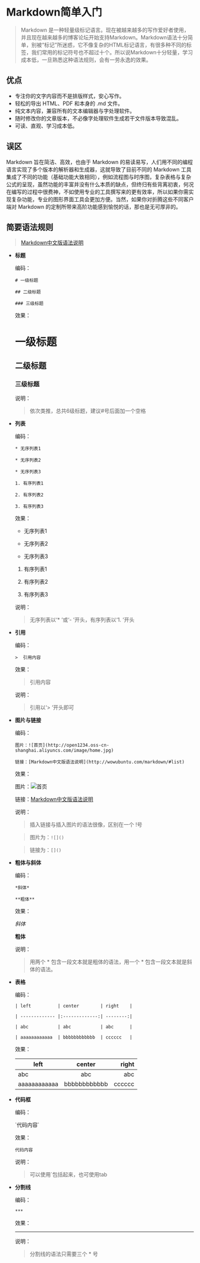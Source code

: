# Markdown简单入门

> Markdown 是一种轻量级标记语言。现在被越来越多的写作爱好者使用，并且现在越来越多的博客论坛开始支持Markdown。Markdown语法十分简单，别被“标记”所迷惑，它不像复杂的HTML标记语言，有很多种不同的标签，我们常用的标记符号也不超过十个。所以说Markdown十分轻量，学习成本低，一旦熟悉这种语法规则，会有一劳永逸的效果。

## 优点
* 专注你的文字内容而不是排版样式，安心写作。
* 轻松的导出 HTML、PDF 和本身的 .md 文件。
* 纯文本内容，兼容所有的文本编辑器与字处理软件。
* 随时修改你的文章版本，不必像字处理软件生成若干文件版本导致混乱。
* 可读、直观、学习成本低。

## 误区
Markdown 旨在简洁、高效，也由于 Markdown 的易读易写，人们用不同的编程语言实现了多个版本的解析器和生成器，这就导致了目前不同的 Markdown 工具集成了不同的功能（基础功能大致相同），例如流程图与时序图，复杂表格与复杂公式的呈现，虽然功能的丰富并没有什么本质的缺点，但终归有些背离初衷，何况在编写的过程中很费神，不如使用专业的工具撰写来的更有效率，所以如果你需实现复杂功能，专业的图形界面工具会更加方便。当然，如果你对折腾这些不同客户端对 Markdown 的定制所带来高阶功能感到愉悦的话，那也是无可厚非的。


## 简要语法规则
> [Markdown中文版语法说明](http://wowubuntu.com/markdown/#list)

* **标题**

	编码：

	`# 一级标题`
	
	`## 二级标题`
	
	`### 三级标题`

	效果：
	
	# 一级标题
	
	## 二级标题
	
	### 三级标题
	
	说明：
	> 依次类推，总共6级标题，建议#号后面加一个空格

* **列表**

	编码：
	
	`* 无序列表1`
	
	`* 无序列表2`
	
	`* 无序列表3`
	
	`1. 有序列表1`
	
	`2. 有序列表2`
	
	`3. 有序列表3`
	
	效果：

	* 无序列表1
	
	* 无序列表2

	* 无序列表3
	
	1. 有序列表1
	
	2. 有序列表2
	
	3. 有序列表3

	说明：
	> 无序列表以‘* ’或‘- ’开头，有序列表以‘1. ’开头
	
* **引用**

	编码：
	
	`>  引用内容`
	
	效果：
	
	> 引用内容
	
	说明：
	> 引用以‘> ’开头即可

* **图片与链接**

	编码：
 
	`图片：![首页](http://open1234.oss-cn-shanghai.aliyuncs.com/image/home.jpg)`
 
	`链接：[Markdown中文版语法说明](http://wowubuntu.com/markdown/#list)`
 
	效果：
 
	图片：![首页](http://open1234.oss-cn-shanghai.aliyuncs.com/image/home.jpg)
 
	链接：[Markdown中文版语法说明](http://wowubuntu.com/markdown/#list)
 
	说明：
	> 插入链接与插入图片的语法很像，区别在一个 !号
	
	> 图片为：`![]()`
 
	> 链接为：`[]()`

* **粗体与斜体**
	
	编码：
	
	`*斜体*`
	
	`**粗体**`
	
	效果：
	
	*斜体*
	
	**粗体**
	
	说明：
	> 用两个 * 包含一段文本就是粗体的语法，用一个 * 包含一段文本就是斜体的语法。

* **表格**

	编码：
	
	`| left          | center        | right    |`
	
	`| ------------- |:-------------:| --------:|`
	
	`| abc           | abc           | abc      |`
	
	`| aaaaaaaaaaaa  | bbbbbbbbbbbb  | cccccc   |`
	
	效果：
	
	| left          | center        | right    |
	| ------------- |:-------------:| --------:|
	| abc           | abc           | abc      |
	| aaaaaaaaaaaa  | bbbbbbbbbbbb  | cccccc   |
	
* **代码框**

	编码：
	
	\`代码内容\`
	
	效果：
	
	`代码内容`
	
	说明：
	> 可以使用\`包括起来，也可使用tab

* **分割线**

	编码：
	
	`***`
	
	效果：
	
	***
	
	说明：
	> 分割线的语法只需要三个 * 号
